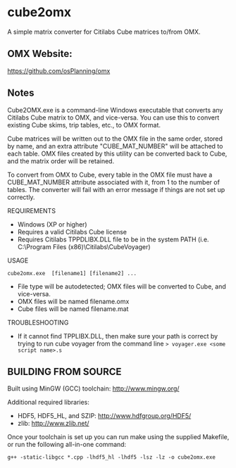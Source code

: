 cube2omx
========

A simple matrix converter for Citilabs Cube matrices to/from OMX.

OMX Website:
------------
https://github.com/osPlanning/omx


Notes
-----

Cube2OMX.exe is a command-line Windows executable that converts any Citilabs Cube matrix to OMX, and vice-versa.   You can use this to convert existing Cube skims, trip tables, etc., to OMX format.

Cube matrices will be written out to the OMX file in the same order, stored by name, and an extra attribute "CUBE_MAT_NUMBER" will be attached to each table. OMX files created by this utility can be converted back to Cube, and the matrix order will be retained.

To convert from OMX to Cube, every table in the OMX file must have a CUBE_MAT_NUMBER attribute associated with it, from 1 to the number of tables. The converter will fail with an error message if things are not set up correctly.


REQUIREMENTS

* Windows (XP or higher)
* Requires a valid Citilabs Cube license
* Requires Citilabs TPPDLIBX.DLL file to be in the system PATH (i.e. C:\Program Files (x86)\Citilabs\CubeVoyager)

USAGE

`cube2omx.exe  [filename1] [filename2] ...`
* File type will be autodetected; OMX files will be converted to Cube, and vice-versa.
* OMX files will be named filename.omx
* Cube files will be named filename.mat

TROUBLESHOOTING
* If it cannot find TPPLIBX.DLL, then make sure your path is correct by trying to run cube voyager from the command line `> voyager.exe <some script name>.s`

BUILDING FROM SOURCE
--------------------

Built using MinGW (GCC) toolchain:
http://www.mingw.org/

Additional required libraries:
* HDF5, HDF5_HL, and SZIP: http://www.hdfgroup.org/HDF5/
* zlib: http://www.zlib.net/

Once your toolchain is set up you can run make using the supplied
Makefile, or run the following all-in-one command:

`g++ -static-libgcc *.cpp -lhdf5_hl -lhdf5 -lsz -lz -o cube2omx.exe`



